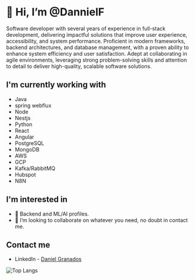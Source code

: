 #  👋 Hi, I’m @DannielF

Software developer with several years of experience in full-stack development, delivering impactful solutions that improve user experience, accessibility, and system performance. Proficient in modern frameworks, backend architectures, and database management, with a proven ability to enhance system efficiency and user satisfaction. Adept at collaborating in agile environments, leveraging strong problem-solving skills and attention to detail to deliver high-quality, scalable software solutions.

## I'm currently working with
- Java
- spring webflux
- Node
- Nestjs
- Python
- React
- Angular
- PostgreSQL
- MongoDB
- AWS
- GCP
- Kafka/RabbitMQ
- Hubspot
- N8N

## I'm interested in

- 👀 Backend and ML/AI profiles.
- 💞️ I’m looking to collaborate on whatever you need, no doubt in contact me.

## Contact me

* LinkedIn - [Daniel Granados](https://www.linkedin.com/in/dannielf-devsoftware/)

<!-- GitHub Readme Stats -->
![Top Langs](https://github-readme-stats.vercel.app/api/top-langs/?username=DannielF&layout=compact&theme=dark&hide_border=true)

<!---
DannielF/DannielF is a ✨ special ✨ repository because its `README.md` (this file) appears on your GitHub profile.
You can click the Preview link to take a look at your changes.
--->
